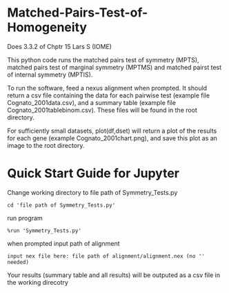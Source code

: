 # Matched-Pairs-Test-of-Homogeneity
Does 3.3.2 of Chptr 15 Lars S (IOME)

This python code runs the matched pairs test of symmetry (MPTS), matched pairs test of marginal symmetry (MPTMS) and matched pairst test of internal symmetry (MPTIS).

To run the software, feed a nexus alignment when prompted. It should return a csv file containing the data for each pairwise test (example file Cognato_2001data.csv), and a summary table (example file Cognato_2001tablebinom.csv). These files will be found in the root directory.

For sufficiently small datasets, plot(df,dset) will return a plot of the results for each gene (example Cognato_2001chart.png), and save this plot as an image to the root directory.

# Quick Start Guide for Jupyter
Change working directory to file path of Symmetry_Tests.py

    cd 'file path of Symmetry_Tests.py'
  
run program

    %run 'Symmetry_Tests.py'
  
when prompted input path of alignment

    input nex file here: file path of alignment/alignment.nex (no '' needed)
  
Your results (summary table and all results) will be outputed as a csv file in the working direcotry
